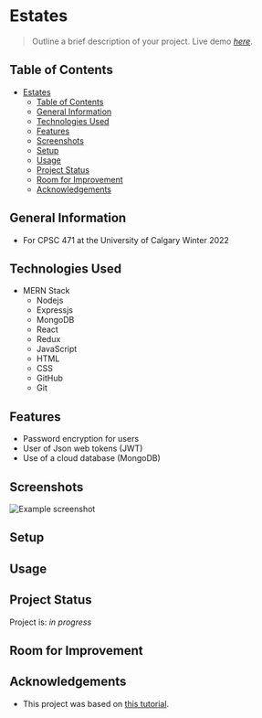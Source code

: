 # Estates
> Outline a brief description of your project.
> Live demo [_here_](https://www.example.com). 

## Table of Contents
- [Estates](#estates)
  - [Table of Contents](#table-of-contents)
  - [General Information](#general-information)
  - [Technologies Used](#technologies-used)
  - [Features](#features)
  - [Screenshots](#screenshots)
  - [Setup](#setup)
  - [Usage](#usage)
  - [Project Status](#project-status)
  - [Room for Improvement](#room-for-improvement)
  - [Acknowledgements](#acknowledgements)



## General Information
- For CPSC 471 at the University of Calgary Winter 2022



## Technologies Used
- MERN Stack
    - Nodejs
    - Expressjs
    - MongoDB
    - React
    - Redux
    - JavaScript
    - HTML
    - CSS
    - GitHub
    - Git


## Features
- Password encryption for users
- User of Json web tokens (JWT)
- Use of a cloud database (MongoDB)


## Screenshots
![Example screenshot](./img/screenshot.png)
<!-- If you have screenshots you'd like to share, include them here. -->


## Setup

## Usage

## Project Status
Project is: _in progress_ 


## Room for Improvement


## Acknowledgements
- This project was based on [this tutorial](https://www.youtube.com/playlist?list=PLx5VofXGboI3keWyKVqmEDXT4Fk-utH2P).



